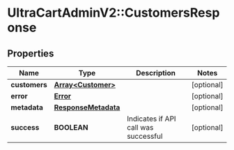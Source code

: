 # UltraCartAdminV2::CustomersResponse

## Properties
Name | Type | Description | Notes
------------ | ------------- | ------------- | -------------
**customers** | [**Array&lt;Customer&gt;**](Customer.md) |  | [optional] 
**error** | [**Error**](Error.md) |  | [optional] 
**metadata** | [**ResponseMetadata**](ResponseMetadata.md) |  | [optional] 
**success** | **BOOLEAN** | Indicates if API call was successful | [optional] 


